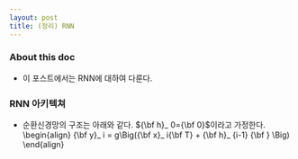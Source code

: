 ```yaml
---
layout: post 
title: (정리) RNN
---
```


### About this doc 

- 이 포스트에서는 RNN에 대하여 다룬다. 

### RNN 아키텍쳐

- 순환신경망의 구조는 아래와 같다. ${\bf h}_ 0={\bf 0}$이라고 가정한다. 
\begin{align}
{\bf y}_ i = g\Big({\bf x}_ i{\bf T} + {\bf h}_ {i-1} {\bf }   \Big) 
\end{align}

